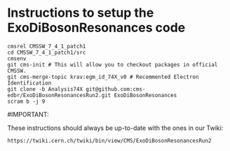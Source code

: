 Instructions to setup the ExoDiBosonResonances code
========

```
cmsrel CMSSW_7_4_1_patch1
cd CMSSW_7_4_1_patch1/src
cmsenv
git cms-init # This will allow you to checkout packages in official CMSSW.
git cms-merge-topic krav:egm_id_74X_v0 # Recommented Electron Identification
git clone -b Analysis74X git@github.com:cms-edbr/ExoDiBosonResonancesRun2.git ExoDiBosonResonances
scram b -j 9
```

#IMPORTANT: 

These instructions should always be up-to-date with the ones in our Twiki:

`https://twiki.cern.ch/twiki/bin/view/CMS/ExoDiBosonResonancesRun2`
